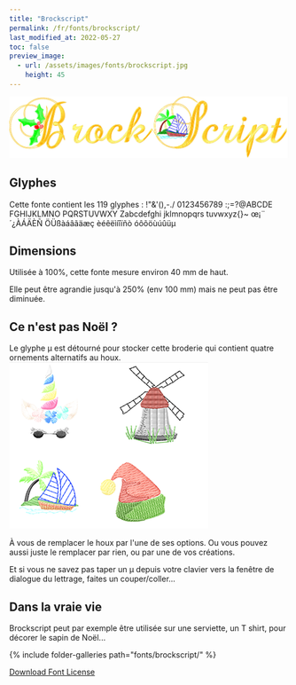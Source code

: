 ```yaml
---
title: "Brockscript"
permalink: /fr/fonts/brockscript/
last_modified_at: 2022-05-27
toc: false
preview_image:
  - url: /assets/images/fonts/brockscript.jpg
    height: 45
---
```

![Brockscript](/assets/images/fonts/brockscript.jpg)

## Glyphes

Cette fonte contient les 119	glyphes :
!"&'(),-./
0123456789
:;=?@ABCDE
FGHIJKLMNO
PQRSTUVWXY
Zabcdefghi
jklmnopqrs
tuvwxyz{}~
œ¡¨´¿ÀÁÄÈÑ
ÖÜßàáâãäæç
èéêëìíîïñò
óôõöùúûüµ

## Dimensions

Utilisée à 100%, cette fonte mesure environ 40 mm de haut.

Elle peut être agrandie jusqu'à 250% (env 100 mm)  mais ne peut pas être diminuée.

## Ce n'est pas Noël ?
Le glyphe µ est détourné pour stocker cette broderie 
qui contient quatre ornements alternatifs au houx. 
![Brockscript](/assets/images/fonts/brockscriptmu.png)

À vous de remplacer le houx par l'une de ses options. 
Ou vous pouvez aussi juste le remplacer par rien, ou par une de vos créations.




Et si vous ne savez pas taper un µ depuis votre clavier vers la fenêtre de dialogue du lettrage, faites un couper/coller...


## Dans la vraie vie

Brockscript peut par exemple être utilisée sur une serviette, un T shirt, pour décorer le sapin de Noël...

{% include folder-galleries path="fonts/brockscript/" %}





[Download Font License](https://github.com/inkstitch/inkstitch/tree/main/fonts/Brockscript/LICENSE)
